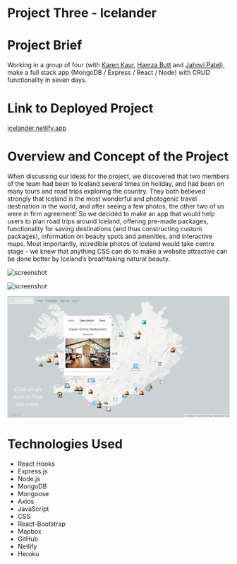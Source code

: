 # Project Three - Icelander

# Project Brief

Working in a group of four (with [Karen Kaur](https://github.com/kkaur89), [Hamza Butt](https://github.com/HamzaaMB) and [Jahnvi Patel](https://github.com/jahnviipatell)), make a full stack app (MongoDB / Express / React / Node) with CRUD functionality in seven days.

# Link to Deployed Project

[icelander.netlify.app](https://icelander.netlify.app/)

# Overview and Concept of the Project

When discussing our ideas for the project, we discovered that two members of the team had been to Iceland several times on holiday, and had been on many tours and road trips exploring the country. They both believed strongly that Iceland is the most wonderful and photogenic travel destination in the world, and after seeing a few photos, the other two of us were in firm agreement! So we decided to make an app that would help users to plan road trips around Iceland, offering pre-made packages, functionality for saving destinations (and thus constructing custom packages), information on beauty spots and amenities, and interactive maps. Most importantly, incredible photos of Iceland would take centre stage - we knew that anything CSS can do to make a website attractive can be done better by Iceland’s breathtaking natural beauty.

![screenshot](https://github.com/PaddyCello/SEI-Project-Three/blob/1bef01aba4b15bc124bc0d3e54a92ef3330d7cb8/screenshots/Screenshot%202021-05-02%20at%2008.22.29.png)

![screenshot](https://github.com/PaddyCello/SEI-Project-Three/blob/6e74151feddb85bde414c5519d2fd0b063c0963e/screenshots/Screenshot%202021-05-02%20at%2008.23.19.png)

![screenshot](https://github.com/PaddyCello/SEI-Project-Three/blob/108665fcd3bc739216be483e7b3339c32980e857/screenshots/Screenshot%202021-05-02%20at%2008.24.04.png)

# Technologies Used

- React Hooks
- Express.js
- Node.js
- MongoDB
- Mongoose
- Axios
- JavaScript
- CSS
- React-Bootstrap
- Mapbox
- GitHub
- Netlify
- Heroku

